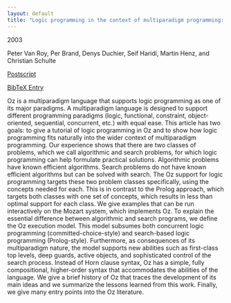 ```yaml
---
layout: default
title: "Logic programming in the context of multiparadigm programming: the Oz experience"
---
```



2003


Peter Van Roy, Per Brand, Denys Duchier, Seif Haridi, Martin Henz, and Christian Schulte



[Postscript](ftp://ftp.ps.uni-sb.de/pub/papers/Others/OzLogProg.ps.gz)

[BibTeX Entry](http://www.ps.uni-sb.de/PapersOld/abstracts/OzLogProg.bib)



Oz is a multiparadigm language that supports logic
programming as one of its major paradigms. A multiparadigm 
language is designed to support different programming paradigms
(logic, functional, constraint, object-oriented, sequential,
concurrent, etc.) with equal ease. This article has two 
goals: to give a tutorial of logic programming in Oz and to 
show how logic programming fits naturally into the wider 
context of multiparadigm programming. Our experience shows 
that there are two classes of problems, which we call 
algorithmic and search problems, for which logic programming 
can help formulate practical solutions. Algorithmic problems 
have known efficient algorithms. Search problems do not have 
known efficient algorithms but can be solved with search. The 
Oz support for logic programming targets these two problem 
classes specifically, using the concepts needed for each. 
This is in contrast to the Prolog approach, which targets 
both classes with one set of concepts, which results in less 
than optimal support for each class. We give examples that 
can be run interactively on the Mozart system, which 
implements Oz. To explain the essential difference between 
algorithmic and search programs, we define the Oz execution 
model. This model subsumes both concurrent logic programming 
(committed-choice-style) and search-based logic programming 
(Prolog-style). Furthermore, as consequences of its 
multiparadigm nature, the model supports new abilities such 
as first-class top levels, deep guards, active objects, and 
sophisticated control of the search process. Instead of Horn 
clause syntax, Oz has a simple, fully compositional, 
higher-order syntax that accommodates the abilities of the 
language. We give a brief history of Oz that traces the 
development of its main ideas and we summarize the lessons 
learned from this work. Finally, we give many entry points 
into the Oz literature.





